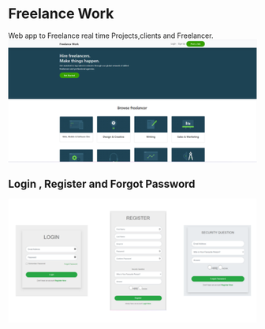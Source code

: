 # Freelance Work 
Web app to Freelance real time Projects,clients and Freelancer. 
![Freelance Work](https://github.com/hasmukh-dharajiya/bcasem6finalproject/blob/main/bca.PNG)

## Login , Register and Forgot Password
![Register](https://github.com/hasmukh-dharajiya/bcasem6finalproject/blob/main/img.png)



